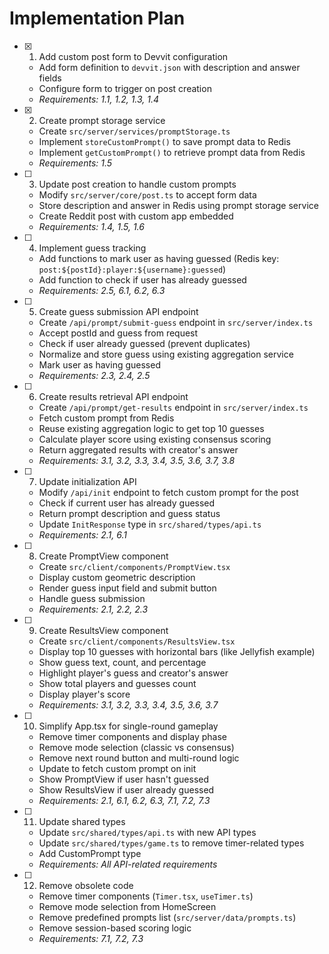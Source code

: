 # Implementation Plan

- [x] 1. Add custom post form to Devvit configuration



  - Add form definition to `devvit.json` with description and answer fields
  - Configure form to trigger on post creation
  - _Requirements: 1.1, 1.2, 1.3, 1.4_

- [x] 2. Create prompt storage service



  - Create `src/server/services/promptStorage.ts`
  - Implement `storeCustomPrompt()` to save prompt data to Redis
  - Implement `getCustomPrompt()` to retrieve prompt data from Redis
  - _Requirements: 1.5_

- [ ] 3. Update post creation to handle custom prompts

  - Modify `src/server/core/post.ts` to accept form data
  - Store description and answer in Redis using prompt storage service
  - Create Reddit post with custom app embedded
  - _Requirements: 1.4, 1.5, 1.6_

- [ ] 4. Implement guess tracking

  - Add functions to mark user as having guessed (Redis key: `post:${postId}:player:${username}:guessed`)
  - Add function to check if user has already guessed
  - _Requirements: 2.5, 6.1, 6.2, 6.3_

- [ ] 5. Create guess submission API endpoint

  - Create `/api/prompt/submit-guess` endpoint in `src/server/index.ts`
  - Accept postId and guess from request
  - Check if user already guessed (prevent duplicates)
  - Normalize and store guess using existing aggregation service
  - Mark user as having guessed
  - _Requirements: 2.3, 2.4, 2.5_

- [ ] 6. Create results retrieval API endpoint

  - Create `/api/prompt/get-results` endpoint in `src/server/index.ts`
  - Fetch custom prompt from Redis
  - Reuse existing aggregation logic to get top 10 guesses
  - Calculate player score using existing consensus scoring
  - Return aggregated results with creator's answer
  - _Requirements: 3.1, 3.2, 3.3, 3.4, 3.5, 3.6, 3.7, 3.8_

- [ ] 7. Update initialization API

  - Modify `/api/init` endpoint to fetch custom prompt for the post
  - Check if current user has already guessed
  - Return prompt description and guess status
  - Update `InitResponse` type in `src/shared/types/api.ts`
  - _Requirements: 2.1, 6.1_

- [ ] 8. Create PromptView component

  - Create `src/client/components/PromptView.tsx`
  - Display custom geometric description
  - Render guess input field and submit button
  - Handle guess submission
  - _Requirements: 2.1, 2.2, 2.3_

- [ ] 9. Create ResultsView component

  - Create `src/client/components/ResultsView.tsx`
  - Display top 10 guesses with horizontal bars (like Jellyfish example)
  - Show guess text, count, and percentage
  - Highlight player's guess and creator's answer
  - Show total players and guesses count
  - Display player's score
  - _Requirements: 3.1, 3.2, 3.3, 3.4, 3.5, 3.6, 3.7_

- [ ] 10. Simplify App.tsx for single-round gameplay

  - Remove timer components and display phase
  - Remove mode selection (classic vs consensus)
  - Remove next round button and multi-round logic
  - Update to fetch custom prompt on init
  - Show PromptView if user hasn't guessed
  - Show ResultsView if user already guessed
  - _Requirements: 2.1, 6.1, 6.2, 6.3, 7.1, 7.2, 7.3_

- [ ] 11. Update shared types

  - Update `src/shared/types/api.ts` with new API types
  - Update `src/shared/types/game.ts` to remove timer-related types
  - Add CustomPrompt type
  - _Requirements: All API-related requirements_

- [ ] 12. Remove obsolete code
  - Remove timer components (`Timer.tsx`, `useTimer.ts`)
  - Remove mode selection from HomeScreen
  - Remove predefined prompts list (`src/server/data/prompts.ts`)
  - Remove session-based scoring logic
  - _Requirements: 7.1, 7.2, 7.3_
